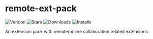 # remote-ext-pack

![Version](https://vsmarketplacebadge.apphb.com/version/NdagiStanley.remote-ext-pack.svg)
![Stars](https://vsmarketplacebadge.apphb.com/rating-star/NdagiStanley.remote-ext-pack.svg
)
![Downloads](https://vsmarketplacebadge.apphb.com/downloads/NdagiStanley.remote-ext-pack.svg
)
![Installs](https://vsmarketplacebadge.apphb.com/installs/NdagiStanley.remote-ext-pack.svg
)

An extension pack with remote/online collaboration related extensions
